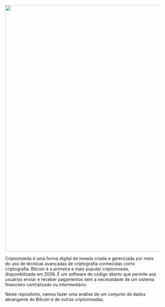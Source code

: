 <center>
<img src="https://s2.glbimg.com/CtrKOIyvw0pXI-77wYjs37u3u1A=/0x0:695x417/984x0/smart/filters:strip_icc()/i.s3.glbimg.com/v1/AUTH_08fbf48bc0524877943fe86e43087e7a/internal_photos/bs/2021/S/r/Ie7JMwRX6ANVxqKxXAIQ/2017-12-07-bitcoin.jpg" style="width:800px"> <br> 
</center>

Criptomoeda é uma forma digital de moeda criada e gerenciada por meio do uso de técnicas avançadas de criptografia conhecidas como criptografia. Bitcoin é a primeira e mais popular criptomoeda, disponibilizada em 2009. É um software de código aberto que permite aos usuários enviar e receber pagamentos sem a necessidade de um sistema financeiro centralizado ou intermediário.

Neste repositório, vamos fazer uma análise de um conjunto de dados abrangente do Bitcoin e de outras criptomoedas.
